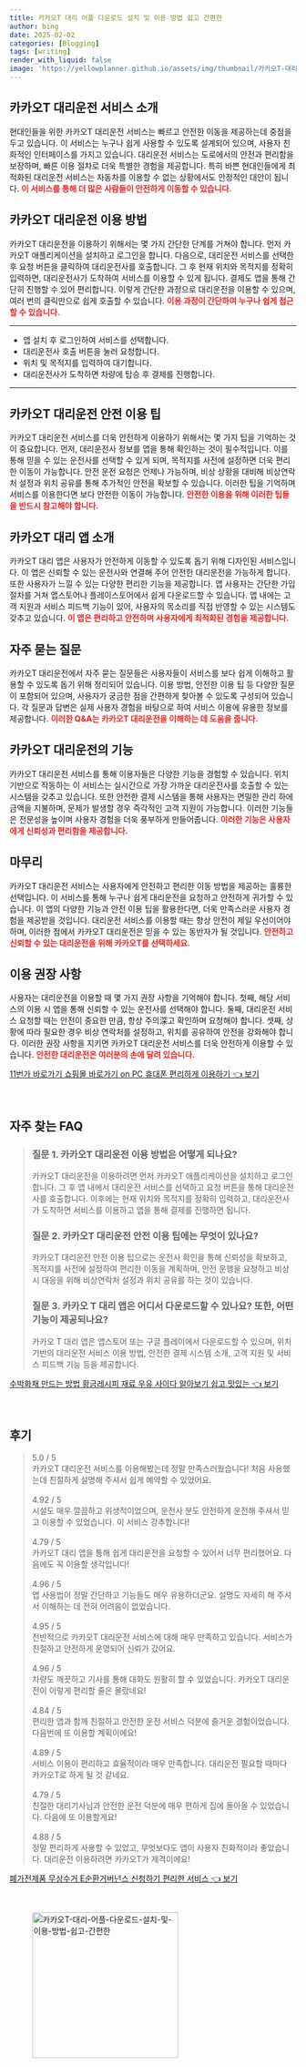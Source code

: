 ```yaml
---
title: 카카오T 대리 어플 다운로드 설치 및 이용 방법 쉽고 간편한
author: bing
date: 2025-02-02
categories: [Blogging]
tags: [writing]
render_with_liquid: false
image: 'https://yellowplanner.github.io/assets/img/thumbnail/카카오T-대리-어플-다운로드-설치-및-이용-방법-쉽고-간편한.webp'
---
```



<h2 id='카카오T 대리운전 서비스 소개'>카카오T 대리운전 서비스 소개</h2>

<p>현대인들을 위한 카카오T 대리운전 서비스는 빠르고 안전한 이동을 제공하는데 중점을 두고 있습니다. 이 서비스는 누구나 쉽게 사용할 수 있도록 설계되어 있으며, 사용자 친화적인 인터페이스를 가지고 있습니다. 대리운전 서비스는 도로에서의 안전과 편리함을 보장하며, 빠른 이용 절차로 더욱 특별한 경험을 제공합니다. 특히 바쁜 현대인들에게 최적화된 대리운전 서비스는 자동차를 이용할 수 없는 상황에서도 안정적인 대안이 됩니다. <b><span style="color: #ee2323;">이 서비스를 통해 더 많은 사람들이 안전하게 이동할 수 있습니다.</span></b></p>

<h2 id='카카오T 대리운전 이용 방법'>카카오T 대리운전 이용 방법</h2>

<p>카카오T 대리운전을 이용하기 위해서는 몇 가지 간단한 단계를 거쳐야 합니다. 먼저 카카오T 애플리케이션을 설치하고 로그인을 합니다. 다음으로, 대리운전 서비스를 선택한 후 요청 버튼을 클릭하여 대리운전사를 호출합니다. 그 후 현재 위치와 목적지를 정확히 입력하면, 대리운전사가 도착하여 서비스를 이용할 수 있게 됩니다. 결제도 앱을 통해 간단히 진행할 수 있어 편리합니다. 이렇게 간단한 과정으로 대리운전을 이용할 수 있으며, 여러 번의 클릭만으로 쉽게 호출할 수 있습니다. <b><span style="color: #ee2323;">이용 과정이 간단하여 누구나 쉽게 접근 할 수 있습니다.</span></b></p>

<hr />

<ul>
    <li>앱 설치 후 로그인하여 서비스를 선택합니다.</li>
    <li>대리운전사 호출 버튼을 눌러 요청합니다.</li>
    <li>위치 및 목적지를 입력하여 대기합니다.</li>
    <li>대리운전사가 도착하면 차량에 탑승 후 결제를 진행합니다.</li>
</ul>

<hr />

<h2 id='카카오T 대리운전 안전 이용 팁'>카카오T 대리운전 안전 이용 팁</h2>

<p>카카오T 대리운전 서비스를 더욱 안전하게 이용하기 위해서는 몇 가지 팁을 기억하는 것이 중요합니다. 먼저, 대리운전사 정보를 앱을 통해 확인하는 것이 필수적입니다. 이를 통해 믿을 수 있는 운전사를 선택할 수 있게 되며, 목적지를 사전에 설정하면 더욱 편리한 이동이 가능합니다. 안전 운전 요청은 언제나 가능하며, 비상 상황을 대비해 비상연락처 설정과 위치 공유를 통해 추가적인 안전을 확보할 수 있습니다. 이러한 팁을 기억하며 서비스를 이용한다면 보다 안전한 이동이 가능합니다. <b><span style="color: #ee2323;">안전한 이용을 위해 이러한 팁들을 반드시 참고해야 합니다.</span></b></p>

<h2 id='카카오T 대리 앱 소개'>카카오T 대리 앱 소개</h2>

<p>카카오T 대리 앱은 사용자가 안전하게 이동할 수 있도록 돕기 위해 디자인된 서비스입니다. 이 앱은 신뢰할 수 있는 운전사와 연결해 주어 안전한 대리운전을 가능하게 합니다. 또한 사용자가 느낄 수 있는 다양한 편리한 기능을 제공합니다. 앱 사용자는 간단한 가입 절차를 거쳐 앱스토어나 플레이스토어에서 쉽게 다운로드할 수 있습니다. 앱 내에는 고객 지원과 서비스 피드백 기능이 있어, 사용자의 목소리를 직접 반영할 수 있는 시스템도 갖추고 있습니다. <b><span style="color: #ee2323;">이 앱은 편리하고 안전하며 사용자에게 최적화된 경험을 제공합니다.</span></b></p>

<h2 id='자주 묻는 질문'>자주 묻는 질문</h2>

<p>카카오T 대리운전에서 자주 묻는 질문들은 사용자들이 서비스를 보다 쉽게 이해하고 활용할 수 있도록 돕기 위해 정리되어 있습니다. 이용 방법, 안전한 이용 팁 등 다양한 질문이 포함되어 있으며, 사용자가 궁금한 점을 간편하게 찾아볼 수 있도록 구성되어 있습니다. 각 질문과 답변은 실제 사용자 경험을 바탕으로 하여 서비스 이용에 유용한 정보를 제공합니다. <b><span style="color: #ee2323;">이러한 Q&A는 카카오T 대리운전을 이해하는 데 도움을 줍니다.</span></b></p>

<h2 id='카카오T 대리운전의 기능'>카카오T 대리운전의 기능</h2>

<p>카카오T 대리운전 서비스를 통해 이용자들은 다양한 기능을 경험할 수 있습니다. 위치 기반으로 작동하는 이 서비스는 실시간으로 가장 가까운 대리운전사를 호출할 수 있는 시스템을 갖추고 있습니다. 또한 안전한 결제 시스템을 통해 사용자는 면밀한 관리 하에 금액을 지불하며, 문제가 발생할 경우 즉각적인 고객 지원이 가능합니다. 이러한 기능들은 전문성을 높이며 사용자 경험을 더욱 풍부하게 만들어줍니다. <b><span style="color: #ee2323;">이러한 기능은 사용자에게 신뢰성과 편리함을 제공합니다.</span></b></p>

<h2 id='마무리'>마무리</h2>

<p>카카오T 대리운전 서비스는 사용자에게 안전하고 편리한 이동 방법을 제공하는 훌륭한 선택입니다. 이 서비스를 통해 누구나 쉽게 대리운전을 요청하고 안전하게 귀가할 수 있습니다. 이 앱의 다양한 기능과 안전 이용 팁을 활용한다면, 더욱 만족스러운 사용자 경험을 제공받을 것입니다. 대리운전 서비스를 이용할 때는 항상 안전이 제일 우선이어야 하며, 이러한 점에서 카카오T 대리운전은 믿을 수 있는 동반자가 될 것입니다. <b><span style="color: #ee2323;">안전하고 신뢰할 수 있는 대리운전을 위해 카카오T를 선택하세요.</span></b></p>

<h2 id='이용 권장 사항'>이용 권장 사항</h2>

<p>사용자는 대리운전을 이용할 때 몇 가지 권장 사항을 기억해야 합니다. 첫째, 해당 서비스의 이용 시 앱을 통해 신뢰할 수 있는 운전사를 선택해야 합니다. 둘째, 대리운전 서비스 요청할 때는 안전이 중요한 만큼, 항상 주의深고 확인하며 요청해야 합니다. 셋째, 상황에 따라 필요한 경우 비상 연락처를 설정하고, 위치를 공유하여 안전을 강화해야 합니다. 이러한 권장 사항을 지키면 카카오T 대리운전 서비스를 더욱 안전하게 이용할 수 있습니다. <b><span style="color: #ee2323;">안전한 대리운전은 여러분의 손에 달려 있습니다.</span></b></p>


<p><a class="click-button" title="11번가 바로가기 쇼핑몰 바로가기 on PC 휴대폰 편리하게 이용하기" href="https://yellowplanner.github.io/posts/11%EB%B2%88%EA%B0%80-%EB%B0%94%EB%A1%9C%EA%B0%80%EA%B8%B0-%EC%87%BC%ED%95%91%EB%AA%B0-%EB%B0%94%EB%A1%9C%EA%B0%80%EA%B8%B0-on-PC-%ED%9C%B4%EB%8C%80%ED%8F%B0-%ED%8E%B8%EB%A6%AC%ED%95%98%EA%B2%8C-%EC%9D%B4%EC%9A%A9%ED%95%98%EA%B8%B0/" rel="dofollow">11번가 바로가기 쇼핑몰 바로가기 on PC 휴대폰 편리하게 이용하기 👈 보기</a></p><br>
<h2 id='자주_찾는_FAQ'>자주 찾는 FAQ</h2>
<div itemscope="" itemtype="https://schema.org/FAQPage"> 
<blockquote> 
<div itemscope="" itemprop="mainEntity" itemtype="https://schema.org/Question"> 
<h3 itemprop="name">질문 1. 카카오T 대리운전 이용 방법은 어떻게 되나요?</h3> 
<div itemscope="" itemprop="acceptedAnswer" itemtype="https://schema.org/Answer"> 
<span itemprop="text"> 
<p>카카오T 대리운전을 이용하려면 먼저 카카오T 애플리케이션을 설치하고 로그인합니다. 그 후 앱 내에서 대리운전 서비스를 선택하고 요청 버튼을 통해 대리운전사를 호출합니다. 이후에는 현재 위치와 목적지를 정확히 입력하고, 대리운전사가 도착하면 서비스를 이용하고 앱을 통해 결제를 진행하면 됩니다.</p> 
</span> 
</div> 
</div> 

<div itemscope="" itemprop="mainEntity" itemtype="https://schema.org/Question"> 
<h3 itemprop="name">질문 2. 카카오T 대리운전 안전 이용 팁에는 무엇이 있나요?</h3> 
<div itemscope="" itemprop="acceptedAnswer" itemtype="https://schema.org/Answer"> 
<span itemprop="text"> 
<p>카카오T 대리운전 안전 이용 팁으로는 운전사 확인을 통해 신뢰성을 확보하고, 목적지를 사전에 설정하여 편리한 이동을 계획하며, 안전 운행을 요청하고 비상 시 대응을 위해 비상연락처 설정과 위치 공유를 하는 것이 있습니다.</p> 
</span> 
</div> 
</div> 

<div itemscope="" itemprop="mainEntity" itemtype="https://schema.org/Question"> 
<h3 itemprop="name">질문 3. 카카오 T 대리 앱은 어디서 다운로드할 수 있나요? 또한, 어떤 기능이 제공되나요?</h3> 
<div itemscope="" itemprop="acceptedAnswer" itemtype="https://schema.org/Answer"> 
<span itemprop="text"> 
<p>카카오 T 대리 앱은 앱스토어 또는 구글 플레이에서 다운로드할 수 있으며, 위치 기반의 대리운전 서비스 이용 방법, 안전한 결제 시스템 소개, 고객 지원 및 서비스 피드백 기능 등을 제공합니다.</p> 
</span> 
</div> 
</div> 

</blockquote> 
</div>
<p><a class="click-button" title="수박화채 만드는 방법 황금레시피 재료 우유 사이다 알아보기 쉽고 맛있는" href="https://yellowplanner.github.io/posts/%EC%88%98%EB%B0%95%ED%99%94%EC%B1%84-%EB%A7%8C%EB%93%9C%EB%8A%94-%EB%B0%A9%EB%B2%95-%ED%99%A9%EA%B8%88%EB%A0%88%EC%8B%9C%ED%94%BC-%EC%9E%AC%EB%A3%8C-%EC%9A%B0%EC%9C%A0-%EC%82%AC%EC%9D%B4%EB%8B%A4-%EC%95%8C%EC%95%84%EB%B3%B4%EA%B8%B0-%EC%89%BD%EA%B3%A0-%EB%A7%9B%EC%9E%88%EB%8A%94/" rel="dofollow">수박화채 만드는 방법 황금레시피 재료 우유 사이다 알아보기 쉽고 맛있는 👈 보기</a></p><br>
<h2 id='후기'>후기</h2>
<div itemscope itemtype="https://schema.org/Product">
  <blockquote>
  <div itemprop="review" itemscope itemtype="https://schema.org/Review">
      <div itemprop="reviewRating" itemscope itemtype="https://schema.org/Rating"> <span itemprop="ratingValue">5.0</span> / <span itemprop="bestRating">5</span> </div>
      <span itemprop="reviewBody">카카오T 대리운전 서비스를 이용해봤는데 정말 만족스러웠습니다! 처음 사용했는데 친절하게 설명해 주셔서 쉽게 예약할 수 있었어요. </span>
  </div>
  <br>
  <div itemprop="review" itemscope itemtype="https://schema.org/Review">
      <div itemprop="reviewRating" itemscope itemtype="https://schema.org/Rating"> <span itemprop="ratingValue">4.92</span> / <span itemprop="bestRating">5</span> </div>
      <span itemprop="reviewBody">시설도 매우 깔끔하고 위생적이었으며, 운전사 분도 안전하게 운전해 주셔서 믿고 이용할 수 있었습니다. 이 서비스 강추합니다!</span>
  </div>
  <br>
  <div itemprop="review" itemscope itemtype="https://schema.org/Review">
      <div itemprop="reviewRating" itemscope itemtype="https://schema.org/Rating"> <span itemprop="ratingValue">4.79</span> / <span itemprop="bestRating">5</span> </div>
      <span itemprop="reviewBody">카카오T 대리 앱을 통해 쉽게 대리운전을 요청할 수 있어서 너무 편리했어요. 다음에도 꼭 이용할 생각입니다!</span>
  </div>
  <br>
  <div itemprop="review" itemscope itemtype="https://schema.org/Review">
      <div itemprop="reviewRating" itemscope itemtype="https://schema.org/Rating"> <span itemprop="ratingValue">4.96</span> / <span itemprop="bestRating">5</span> </div>
      <span itemprop="reviewBody">앱 사용법이 정말 간단하고 기능들도 매우 유용하더군요. 설명도 자세히 해 주셔서 이해하는 데 전혀 어려움이 없었습니다.</span>
  </div>
  <br>
  <div itemprop="review" itemscope itemtype="https://schema.org/Review">
      <div itemprop="reviewRating" itemscope itemtype="https://schema.org/Rating"> <span itemprop="ratingValue">4.95</span> / <span itemprop="bestRating">5</span> </div>
      <span itemprop="reviewBody">전반적으로 카카오T 대리운전 서비스에 대해 매우 만족하고 있습니다. 서비스가 친절하고 안전하게 운영되어 신뢰가 갔어요.</span>
  </div>
  <br>
  <div itemprop="review" itemscope itemtype="https://schema.org/Review">
      <div itemprop="reviewRating" itemscope itemtype="https://schema.org/Rating"> <span itemprop="ratingValue">4.96</span> / <span itemprop="bestRating">5</span> </div>
      <span itemprop="reviewBody">차량도 깨끗하고 기사를 통해 대화도 원활히 할 수 있었습니다. 카카오T 대리운전이 이렇게 편리할 줄은 몰랐네요!</span>
  </div>
  <br>
  <div itemprop="review" itemscope itemtype="https://schema.org/Review">
      <div itemprop="reviewRating" itemscope itemtype="https://schema.org/Rating"> <span itemprop="ratingValue">4.84</span> / <span itemprop="bestRating">5</span> </div>
      <span itemprop="reviewBody">편리한 앱과 함께 친절하고 안전한 운전 서비스 덕분에 즐거운 경험이었습니다. 다음번에 또 이용할 계획이에요!</span>
  </div>
  <br>
  <div itemprop="review" itemscope itemtype="https://schema.org/Review">
      <div itemprop="reviewRating" itemscope itemtype="https://schema.org/Rating"> <span itemprop="ratingValue">4.89</span> / <span itemprop="bestRating">5</span> </div>
      <span itemprop="reviewBody">서비스 이용이 편리하고 효율적이라 매우 만족합니다. 대리운전 필요할 때마다 카카오T로 하게 될 것 같네요.</span>
  </div>
  <br>
  <div itemprop="review" itemscope itemtype="https://schema.org/Review">
      <div itemprop="reviewRating" itemscope itemtype="https://schema.org/Rating"> <span itemprop="ratingValue">4.79</span> / <span itemprop="bestRating">5</span> </div>
      <span itemprop="reviewBody">친절한 대리기사님과 안전한 운전 덕분에 매우 편하게 집에 돌아올 수 있었습니다. 다음에 또 이용할게요!</span>
  </div>
  <br>
  <div itemprop="review" itemscope itemtype="https://schema.org/Review">
      <div itemprop="reviewRating" itemscope itemtype="https://schema.org/Rating"> <span itemprop="ratingValue">4.88</span> / <span itemprop="bestRating">5</span> </div>
      <span itemprop="reviewBody">정말 편리하게 사용할 수 있었고, 무엇보다도 앱이 사용자 친화적이라 좋았습니다. 대리운전 이용하려면 카카오T가 제격이에요!</span>
  </div>
  </blockquote>
</div>
<p><a class="click-button" title="폐가전제품 무상수거 E순환거버넌스 신청하기 편리한 서비스" href="https://yellowplanner.github.io/posts/%ED%8F%90%EA%B0%80%EC%A0%84%EC%A0%9C%ED%92%88-%EB%AC%B4%EC%83%81%EC%88%98%EA%B1%B0-E%EC%88%9C%ED%99%98%EA%B1%B0%EB%B2%84%EB%84%8C%EC%8A%A4-%EC%8B%A0%EC%B2%AD%ED%95%98%EA%B8%B0-%ED%8E%B8%EB%A6%AC%ED%95%9C-%EC%84%9C%EB%B9%84%EC%8A%A4/" rel="dofollow">폐가전제품 무상수거 E순환거버넌스 신청하기 편리한 서비스 👈 보기</a></p><br>
<figure class="image"><img src="https://yellowplanner.github.io/assets/img/thumbnail/카카오T-대리-어플-다운로드-설치-및-이용-방법-쉽고-간편한.webp" alt="카카오T-대리-어플-다운로드-설치-및-이용-방법-쉽고-간편한" width="256" height="256"></figure>